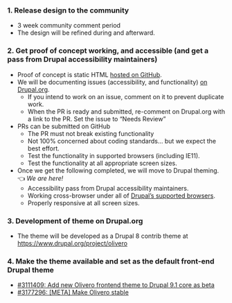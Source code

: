 ### 1\. Release design to the community

* 3 week community comment period
* The design will be refined during and afterward.

### 2\. Get proof of concept working, and accessible (and get a pass from Drupal accessibility maintainers)

* Proof of concept is static HTML [hosted on GitHub](https://github.com/Lullabot/olivero-poc).
* We will be documenting issues (accessibility, and functionality) [on Drupal.org](https://www.drupal.org/project/issues/olivero?categories=All).  
   * If you intend to work on an issue, comment on it to prevent duplicate work.  
   * When the PR is ready and submitted, re-comment on Drupal.org with a link to the PR. Set the issue to “Needs Review”
* PRs can be submitted on GitHub  
   * The PR must not break existing functionality  
   * Not 100% concerned about coding standards… but we expect the best effort.  
   * Test the functionality in supported browsers (including IE11).  
   * Test the functionality at all appropriate screen sizes.
* Once we get the following completed, we will move to Drupal theming. 👈 _We are here!_  
   * Accessibility pass from Drupal accessibility maintainers.  
   * Working cross-browser under all of [Drupal’s supported browsers](https://www.drupal.org/node/3079238).  
   * Properly responsive at all screen sizes.

### 3\. Development of theme on Drupal.org

* The theme will be developed as a Drupal 8 contrib theme at <https://www.drupal.org/project/olivero>

### 4\. Make the theme available and set as the default front-end Drupal theme

* [#3111409: Add new Olivero frontend theme to Drupal 9.1 core as beta](https://www.drupal.org/project/drupal/issues/3111409 "Status: Closed (fixed)")
* [#3177296: \[META\] Make Olivero stable](https://www.drupal.org/project/drupal/issues/3177296 "Status: Closed (fixed)")
